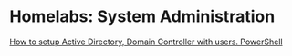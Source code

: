 # Homelabs: System Administration

<a href="https://github.com/Bmjbrinkley/documentation_labs/blob/main/ActiveDirectory_DC_VM_Environment" target="_blank">How to setup Active Directory, Domain Controller  with users. PowerShell</a>
